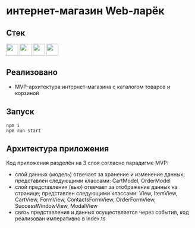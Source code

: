 # интернет-магазин Web-ларёк

## Стек
<a href="https://www.w3.org/TR/2011/WD-html5-20110405/"><img height="32" width="32" src="https://cdn.simpleicons.org/html5" /></a>
<a href="https://sass-lang.com/"><img height="32" width="32" src="https://cdn.simpleicons.org/sass" /></a>
<a href="https://www.typescriptlang.org/"><img height="32" width="32" src="https://cdn.simpleicons.org/typescript" /></a>
<a href="https://webpack.js.org/"><img height="32" width="32" src="https://cdn.simpleicons.org/webpack" /></a>

## Реализовано
- MVP-архитектура интернет-магазина с каталогом товаров и корзиной

## Запуск
```
npm i
npm run start
```

## Архитектура приложения

Код приложения разделён на 3 слоя согласно парадигме MVP:
- слой данных (модель) отвечает за хранение и изменение данных; представлен следующими классами: CartModel, OrderModel
- слой представления (вью) отвечает за отображение данных на странице; представлен следующими классами: View, ItemView, CartView, FormView, ContactsFormView, OrderFormView, SuccessWindowView, ModalView
- связь представления и данных осуществляется через события, код реализован императивно в index.ts
